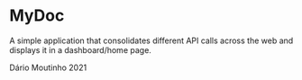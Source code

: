 # MyDoc

A simple application that consolidates different API calls across the web and displays it in a dashboard/home page.

Dário Moutinho
2021
